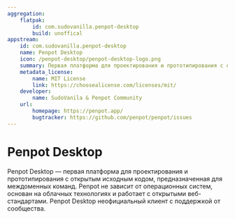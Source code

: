 ```yaml
---
aggregation:
    flatpak:
        id: com.sudovanilla.penpot-desktop
        build: unoffical
appstream:
    id: com.sudovanilla.penpot-desktop
    name: Penpot Desktop
    icon: /penpot-desktop/penpot-desktop-logo.png
    summary: Первая платформа для проектирования и прототипирования с открытым исходным кодом, предназначенная для междоменных команд.
    metadata_license:
        name: MIT License
        link: https://choosealicense.com/licenses/mit/
    developer:
        name: SudoVanila & Penpot Community
    url:
        homepage: https://penpot.app/
        bugtracker: https://github.com/penpot/penpot/issues
---
```


# Penpot Desktop

Penpot Desktop — первая платформа для проектирования и прототипирования с открытым исходным кодом, предназначенная для междоменных команд. Penpot не зависит от операционных систем, основан на облачных технологиях и работает с открытыми веб-стандартами. Penpot Desktop неофициальный клиент с поддержкой от сообщества.

<!--@include: @apps/_parts/install/content-flatpak.md-->

